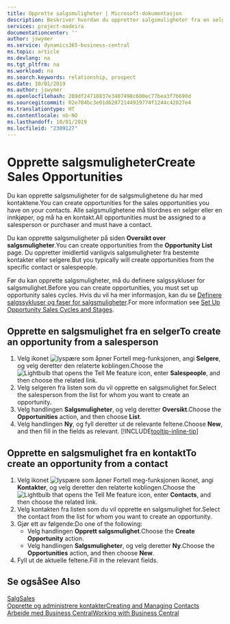 ```yaml
---
title: Opprette salgsmuligheter | Microsoft-dokumentasjon
description: Beskriver hvordan du oppretter salgsmuligheter fra en selger eller kontakt i Business Central.
services: project-madeira
documentationcenter: ''
author: jswymer
ms.service: dynamics365-business-central
ms.topic: article
ms.devlang: na
ms.tgt_pltfrm: na
ms.workload: na
ms.search.keywords: relationship, prospect
ms.date: 10/01/2019
ms.author: jswymer
ms.openlocfilehash: 209df24710837e3407498c600ec77bea3f76690d
ms.sourcegitcommit: 02e704bc3e01d62072144919774f1244c42827e4
ms.translationtype: HT
ms.contentlocale: nb-NO
ms.lasthandoff: 10/01/2019
ms.locfileid: "2309127"
---
```

# <a name="create-sales-opportunities"></a><span data-ttu-id="9f919-103">Opprette salgsmuligheter</span><span class="sxs-lookup"><span data-stu-id="9f919-103">Create Sales Opportunities</span></span>
<span data-ttu-id="9f919-104">Du kan opprette salgsmuligheter for de salgsmulighetene du har med kontaktene.</span><span class="sxs-lookup"><span data-stu-id="9f919-104">You can create opportunities for the sales opportunities you have on your contacts.</span></span> <span data-ttu-id="9f919-105">Alle salgsmulighetene må tilordnes en selger eller en innkjøper, og må ha en kontakt.</span><span class="sxs-lookup"><span data-stu-id="9f919-105">All opportunities must be assigned to a salesperson or purchaser and must have a contact.</span></span>

<span data-ttu-id="9f919-106">Du kan opprette salgsmuligheter på siden **Oversikt over salgsmuligheter**.</span><span class="sxs-lookup"><span data-stu-id="9f919-106">You can create opportunities from the **Opportunity List** page.</span></span> <span data-ttu-id="9f919-107">Du oppretter imidlertid vanligvis salgsmuligheter fra bestemte kontakter eller selgere.</span><span class="sxs-lookup"><span data-stu-id="9f919-107">But you typically will create opportunities from the specific contact or salespeople.</span></span>

<span data-ttu-id="9f919-108">Før du kan opprette salgsmuligheter, må du definere salgssykluser for salgsmulighet.</span><span class="sxs-lookup"><span data-stu-id="9f919-108">Before you can create opportunities, you must set up opportunity sales cycles.</span></span> <span data-ttu-id="9f919-109">Hvis du vil ha mer informasjon, kan du se [Definere salgssykluser og faser for salgsmuligheter](marketing-how-setup-opportunity-sales-cycles-stages.md).</span><span class="sxs-lookup"><span data-stu-id="9f919-109">For more information see [Set Up Opportunity Sales Cycles and Stages](marketing-how-setup-opportunity-sales-cycles-stages.md).</span></span>

## <a name="to-create-an-opportunity-from-a-salesperson"></a><span data-ttu-id="9f919-110">Opprette en salgsmulighet fra en selger</span><span class="sxs-lookup"><span data-stu-id="9f919-110">To create an opportunity from a salesperson</span></span>
1. <span data-ttu-id="9f919-111">Velg ikonet ![lyspære som åpner Fortell meg-funksjonen](media/ui-search/search_small.png "Fortell hva du vil gjøre"), angi **Selgere**, og velg deretter den relaterte koblingen.</span><span class="sxs-lookup"><span data-stu-id="9f919-111">Choose the ![Lightbulb that opens the Tell Me feature](media/ui-search/search_small.png "Tell me what you want to do") icon, enter **Salespeople**, and then choose the related link.</span></span>
2. <span data-ttu-id="9f919-112">Velg selgeren fra listen som du vil opprette en salgsmulighet for.</span><span class="sxs-lookup"><span data-stu-id="9f919-112">Select the salesperson from the list for whom you want to create an opportunity.</span></span>
3. <span data-ttu-id="9f919-113">Velg handlingen **Salgsmuligheter**, og velg deretter **Oversikt**.</span><span class="sxs-lookup"><span data-stu-id="9f919-113">Choose the **Opportunities** action, and then choose **List**.</span></span>
4. <span data-ttu-id="9f919-114">Velg handlingen **Ny**, og fyll deretter ut de relevante feltene.</span><span class="sxs-lookup"><span data-stu-id="9f919-114">Choose **New**, and then fill in the fields as relevant.</span></span> [!INCLUDE[tooltip-inline-tip](includes/tooltip-inline-tip_md.md)]  



## <a name="to-create-an-opportunity-from-a-contact"></a><span data-ttu-id="9f919-115">Opprette en salgsmulighet fra en kontakt</span><span class="sxs-lookup"><span data-stu-id="9f919-115">To create an opportunity from a contact</span></span>
1. <span data-ttu-id="9f919-116">Velg ikonet ![lyspære som åpner Fortell meg-funksjonen](media/ui-search/search_small.png "Fortell hva du vil gjøre") ikonet, angi **Kontakter**, og velg deretter den relaterte koblingen.</span><span class="sxs-lookup"><span data-stu-id="9f919-116">Choose the ![Lightbulb that opens the Tell Me feature](media/ui-search/search_small.png "Tell me what you want to do") icon, enter **Contacts**, and then choose the related link.</span></span>
2. <span data-ttu-id="9f919-117">Velg kontakten fra listen som du vil opprette en salgsmulighet for.</span><span class="sxs-lookup"><span data-stu-id="9f919-117">Select the contact from the list for whom you want to create an opportunity.</span></span>
3. <span data-ttu-id="9f919-118">Gjør ett av følgende:</span><span class="sxs-lookup"><span data-stu-id="9f919-118">Do one of the following:</span></span>
   * <span data-ttu-id="9f919-119">Velg handlingen **Opprett salgsmulighet**.</span><span class="sxs-lookup"><span data-stu-id="9f919-119">Choose the **Create Opportunity** action.</span></span>
   * <span data-ttu-id="9f919-120">Velg handlingen **Salgsmuligheter**, og velg deretter **Ny**.</span><span class="sxs-lookup"><span data-stu-id="9f919-120">Choose the  **Opportunities** action, and then choose **New**.</span></span>
4. <span data-ttu-id="9f919-121">Fyll ut de aktuelle feltene.</span><span class="sxs-lookup"><span data-stu-id="9f919-121">Fill in the relevant fields.</span></span>

## <a name="see-also"></a><span data-ttu-id="9f919-122">Se også</span><span class="sxs-lookup"><span data-stu-id="9f919-122">See Also</span></span>
[<span data-ttu-id="9f919-123">Salg</span><span class="sxs-lookup"><span data-stu-id="9f919-123">Sales</span></span>](sales-manage-sales.md)  
[<span data-ttu-id="9f919-124">Opprette og administrere kontakter</span><span class="sxs-lookup"><span data-stu-id="9f919-124">Creating and Managing Contacts</span></span>](marketing-contacts.md)  
[<span data-ttu-id="9f919-125">Arbeide med Business Central</span><span class="sxs-lookup"><span data-stu-id="9f919-125">Working with Business Central</span></span>](ui-work-product.md)
